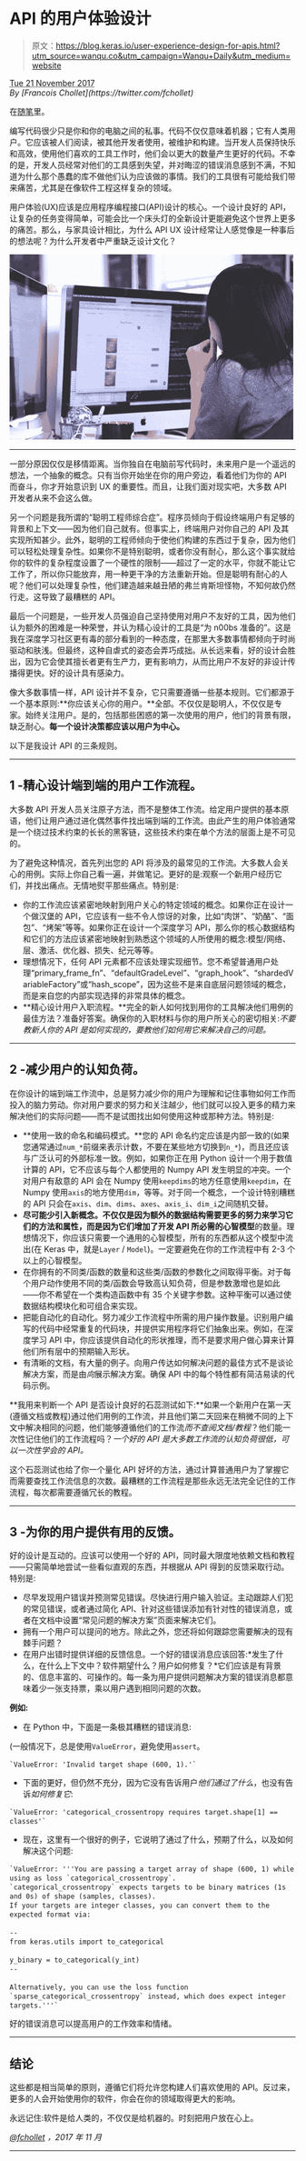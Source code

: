 # API 的用户体验设计

> 原文：<https://blog.keras.io/user-experience-design-for-apis.html?utm_source=wanqu.co&utm_campaign=Wanqu+Daily&utm_medium=website>

<footer class="post-info"><abbr class="published" title="2017-11-21T00:00:00+01:00">Tue 21 November 2017</abbr>

<address class="vcard author">By [Francois Chollet](https://twitter.com/fchollet)</address>

在[随笔](//blog.keras.io/category/essays.html)里。

</footer>

编写代码很少只是你和你的电脑之间的私事。代码不仅仅意味着机器；它有人类用户。它应该被人们阅读，被其他开发者使用，被维护和构建。当开发人员保持快乐和高效，使用他们喜欢的工具工作时，他们会以更大的数量产生更好的代码。不幸的是，开发人员经常对他们的工具感到失望，并对晦涩的错误消息感到不满，不知道为什么那个愚蠢的库不做他们认为应该做的事情。我们的工具很有可能给我们带来痛苦，尤其是在像软件工程这样复杂的领域。

用户体验(UX)应该是应用程序编程接口(API)设计的核心。一个设计良好的 API，让复杂的任务变得简单，可能会比一个床头灯的全新设计更能避免这个世界上更多的痛苦。那么，与家具设计相比，为什么 API UX 设计经常让人感觉像是一种事后的想法呢？为什么开发者中严重缺乏设计文化？

![keep the user in mind](img/2ac9840a0cd7ef05cffeadbf0945ac85.png)

* * *

一部分原因仅仅是移情距离。当你独自在电脑前写代码时，未来用户是一个遥远的想法，一个抽象的概念。只有当你开始坐在你的用户旁边，看着他们为你的 API 而奋斗，你才开始意识到 UX 的重要性。而且，让我们面对现实吧，大多数 API 开发者从来不会这么做。

另一个问题是我所谓的“聪明工程师综合症”。程序员倾向于假设终端用户有足够的背景和上下文——因为他们自己就有。但事实上，终端用户对你自己的 API 及其实现所知甚少。此外，聪明的工程师倾向于使他们构建的东西过于复杂，因为他们可以轻松处理复杂性。如果你不是特别聪明，或者你没有耐心，那么这个事实就给你的软件的复杂程度设置了一个硬性的限制——超过了一定的水平，你就不能让它工作了，所以你只能放弃，用一种更干净的方法重新开始。但是聪明有耐心的人呢？他们可以处理复杂性，他们建造越来越丑陋的弗兰肯斯坦怪物，不知何故仍然行走。这导致了最糟糕的 API。

最后一个问题是，一些开发人员强迫自己坚持使用对用户不友好的工具，因为他们认为额外的困难是一种荣誉，并认为精心设计的工具是“为 n00bs 准备的”。这是我在深度学习社区更有毒的部分看到的一种态度，在那里大多数事情都倾向于时尚驱动和肤浅。但最终，这种自虐式的姿态会弄巧成拙。从长远来看，好的设计会胜出，因为它会使其擅长者更有生产力，更有影响力，从而比用户不友好的非设计传播得更快。好的设计具有感染力。

像大多数事情一样，API 设计并不复杂，它只需要遵循一些基本规则。它们都源于一个基本原则:**你应该关心你的用户。**全部。不仅仅是聪明人，不仅仅是专家。始终关注用户。是的，包括那些困惑的第一次使用的用户，他们的背景有限，缺乏耐心。**每一个设计决策都应该以用户为中心。**

以下是我设计 API 的三条规则。

* * *

## 1 -精心设计端到端的用户工作流程。

大多数 API 开发人员关注原子方法，而不是整体工作流。给定用户提供的基本原语，他们让用户通过进化偶然事件找出端到端的工作流。由此产生的用户体验通常是一个绕过技术约束的长长的黑客链，这些技术约束在单个方法的层面上是不可见的。

为了避免这种情况，首先列出您的 API 将涉及的最常见的工作流。大多数人会关心的用例。实际上你自己看一遍，并做笔记。更好的是:观察一个新用户经历它们，并找出痛点。无情地熨平那些痛点。特别是:

*   你的工作流应该紧密地映射到用户关心的特定领域的概念。如果你正在设计一个做汉堡的 API，它应该有一些不令人惊讶的对象，比如“肉饼”、“奶酪”、“面包”、“烤架”等等。如果你正在设计一个深度学习 API，那么你的核心数据结构和它们的方法应该紧密地映射到熟悉这个领域的人所使用的概念:模型/网络、层、激活、优化器、损失、纪元等等。
*   理想情况下，任何 API 元素都不应该处理实现细节。您不希望普通用户处理“primary_frame_fn”、“defaultGradeLevel”、“graph_hook”、“shardedVariableFactory”或“hash_scope”，因为这些不是来自底层问题领域的概念，而是来自您的内部实现选择的非常具体的概念。
*   **精心设计用户入职流程。**完全的新人如何找到用你的工具解决他们用例的最佳方法？准备好答案。确保你的入职材料与你的用户所关心的密切相关:*不要教新人你的 API 是如何实现的，要教他们如何用它来解决自己的问题。*

* * *

## 2 -减少用户的认知负荷。

在你设计的端到端工作流中，总是努力减少你的用户为理解和记住事物如何工作而投入的脑力劳动。你对用户要求的努力和关注越少，他们就可以投入更多的精力来解决他们的实际问题——而不是试图找出如何使用这种或那种方法。特别是:

*   **使用一致的命名和编码模式。**您的 API 命名约定应该是内部一致的(如果您通常通过`num_*`前缀来表示计数，不要在某些地方切换到`n_*`)，而且还应该与广泛认可的外部标准一致。例如，如果你正在用 Python 设计一个用于数值计算的 API，它不应该与每个人都使用的 Numpy API 发生明显的冲突。一个对用户有敌意的 API 会在 Numpy 使用`keepdims`的地方任意使用`keepdim`，在 Numpy 使用`axis`的地方使用`dim`，等等。对于同一个概念，一个设计特别糟糕的 API 只会在`axis`、`dim`、`dims`、`axes`、`axis_i`、`dim_i`之间随机交替。
*   **尽可能少引入新概念。**不仅仅是因为额外的数据结构需要更多的努力来学习它们的方法和属性，而是因为它们增加了开发 API 所必需的**心智模型**的数量。理想情况下，你应该只需要一个通用的心智模型，所有的东西都从这个模型中流出(在 Keras 中，就是`Layer` / `Model`)。一定要避免在你的工作流程中有 2-3 个以上的心智模型。
*   在你拥有的不同类/函数的数量和这些类/函数的参数化之间取得平衡。对于每个用户动作使用不同的类/函数会导致高认知负荷，但是参数激增也是如此——你不希望在一个类构造函数中有 35 个关键字参数。这种平衡可以通过使数据结构模块化和可组合来实现。
*   把能自动化的自动化。努力减少工作流程中所需的用户操作数量。识别用户编写的代码中经常重复的代码块，并提供实用程序将它们抽象出来。例如，在深度学习 API 中，你应该提供自动化的形状推理，而不是要求用户做心算来计算他们所有层中的预期输入形状。
*   有清晰的文档，有大量的例子。向用户传达如何解决问题的最佳方式不是谈论解决方案，而是由*向*展示解决方案。确保 API 中的每个特性都有简洁易读的代码示例。

**我用来判断一个 API 是否设计良好的石蕊测试如下:**如果一个新用户在第一天(遵循文档或教程)通过他们用例的工作流，并且他们第二天回来在稍微不同的上下文中解决相同的问题，他们能够遵循他们的工作流*而不查阅文档/教程*？他们能一次性记住他们的工作流程吗？*一个好的 API 是大多数工作流的认知负荷很低，可以一次性学会的 API。*

这个石蕊测试也给了你一个量化 API 好坏的方法，通过计算普通用户为了掌握它而需要查找工作流信息的次数。最糟糕的工作流程是那些永远无法完全记住的工作流程，每次都需要遵循冗长的教程。

* * *

## 3 -为你的用户提供有用的反馈。

好的设计是互动的。应该可以使用一个好的 API，同时最大限度地依赖文档和教程——只需简单地尝试一些看似直观的东西，并根据从 API 得到的反馈采取行动。特别是:

*   尽早发现用户错误并预测常见错误。尽快进行用户输入验证。主动跟踪人们犯的常见错误，或者通过简化 API、针对这些错误添加有针对性的错误消息，或者在文档中设置“常见问题的解决方案”页面来解决它们。
*   拥有一个用户可以提问的地方。除此之外，您还将如何跟踪您需要解决的现有棘手问题？
*   在用户出错时提供详细的反馈信息。一个好的错误消息应该回答:*发生了什么，在什么上下文中？软件期望什么？用户如何修复？*它们应该是有背景的、信息丰富的、可操作的。每一条为用户提供问题解决方案的错误消息都意味着少一张支持票，乘以用户遇到相同问题的次数。

**例如:**

*   在 Python 中，下面是一条极其糟糕的错误消息:

(一般情况下，总是使用`ValueError`，避免使用`assert`。

```
`ValueError: 'Invalid target shape (600, 1).'` 
```

*   下面的更好，但仍然不充分，因为它没有告诉用户*他们通过了什么*，也没有告诉*如何修复它*:

```
`ValueError: 'categorical_crossentropy requires target.shape[1] == classes'` 
```

*   现在，这里有一个很好的例子，它说明了通过了什么，预期了什么，以及如何解决这个问题:

```
`ValueError: '''You are passing a target array of shape (600, 1) while using as loss `categorical_crossentropy`.
`categorical_crossentropy` expects targets to be binary matrices (1s and 0s) of shape (samples, classes).
If your targets are integer classes, you can convert them to the expected format via:

--
from keras.utils import to_categorical

y_binary = to_categorical(y_int)
--

Alternatively, you can use the loss function `sparse_categorical_crossentropy` instead, which does expect integer targets.'''` 
```

好的错误消息可以提高用户的工作效率和情绪。

* * *

## 结论

这些都是相当简单的原则，遵循它们将允许您构建人们喜欢使用的 API。反过来，更多的人会开始使用你的软件，你会在你的领域取得更大的影响。

永远记住:软件是给人类的，不仅仅是给机器的。时刻把用户放在心上。

*[@fchollet](https://twitter.com/fchollet) ，2017 年 11 月*

* * *